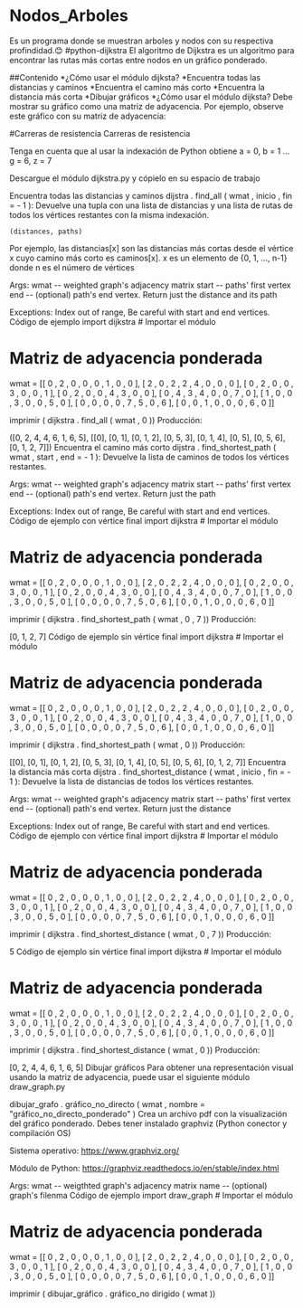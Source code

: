 # Nodos_Arboles
Es un programa donde se muestran arboles y nodos con su respectiva profindidad.😊
#python-dijkstra
El algoritmo de Dijkstra es un algoritmo para encontrar las rutas más cortas entre nodos en un gráfico ponderado.

##Contenido
*¿Cómo usar el módulo dijksta?
 *Encuentra todas las distancias y caminos
 *Encuentra el camino más corto
 *Encuentra la distancia más corta
 *Dibujar gráficos
 *¿Cómo usar el módulo dijksta?
Debe mostrar su gráfico como una matriz de adyacencia. Por ejemplo, observe este gráfico con su matriz de adyacencia:

#Carreras de resistencia Carreras de resistencia

Tenga en cuenta que al usar la indexación de Python obtiene a = 0, b = 1 ... g = 6, z = 7

Descargue el módulo dijkstra.py y cópielo en su espacio de trabajo

Encuentra todas las distancias y caminos
dijstra . find_all ( wmat , inicio , fin = - 1 ):
Devuelve una tupla con una lista de distancias y una lista de rutas de todos los vértices restantes con la misma indexación.

    (distances, paths)
Por ejemplo, las distancias[x] son ​​las distancias más cortas desde el vértice x cuyo camino más corto es caminos[x]. x es un elemento de {0, 1, ..., n-1} donde n es el número de vértices

Args:
wmat    --  weighted graph's adjacency matrix
start   --  paths' first vertex
end     --  (optional) path's end vertex. Return just the 
            distance and its path

Exceptions:
Index out of range, Be careful with start and end vertices.
Código de ejemplo
import  dijkstra  # Importar el módulo

# Matriz de adyacencia ponderada 
wmat  = [[ 0 , 2 , 0 , 0 , 0 , 1 , 0 , 0 ],
        [ 2 , 0 , 2 , 2 , 4 , 0 , 0 , 0 ],
        [ 0 , 2 , 0 , 0 , 3 , 0 , 0 , 1 ],
        [ 0 , 2 , 0 , 0 , 4 , 3 , 0 , 0 ],
        [ 0 , 4 , 3 , 4 , 0 , 0 , 7 , 0 ],
        [ 1 , 0 , 0 , 3 , 0 , 0 , 5 , 0 ],
        [ 0 , 0 , 0 , 0 , 7 , 5 , 0 , 6 ],
        [ 0 , 0 , 1 , 0 , 0 , 0 , 6 , 0 ]]

imprimir ( dijkstra . find_all ( wmat , 0 ))
Producción:

([0, 2, 4, 4, 6, 1, 6, 5], [[0], [0, 1], [0, 1, 2], [0, 5, 3], [0, 1, 4], [0, 5], [0, 5, 6], [0, 1, 2, 7]])
Encuentra el camino más corto
dijstra . find_shortest_path ( wmat , start , end = - 1 ):
Devuelve la lista de caminos de todos los vértices restantes.

Args:
wmat    --  weighted graph's adjacency matrix
start   --  paths' first vertex
end     --  (optional) path's end vertex. Return just
            the path

Exceptions:
Index out of range, Be careful with start and end vertices.
Código de ejemplo con vértice final
import  dijkstra  # Importar el módulo

# Matriz de adyacencia ponderada 
wmat  = [[ 0 , 2 , 0 , 0 , 0 , 1 , 0 , 0 ],
        [ 2 , 0 , 2 , 2 , 4 , 0 , 0 , 0 ],
        [ 0 , 2 , 0 , 0 , 3 , 0 , 0 , 1 ],
        [ 0 , 2 , 0 , 0 , 4 , 3 , 0 , 0 ],
        [ 0 , 4 , 3 , 4 , 0 , 0 , 7 , 0 ],
        [ 1 , 0 , 0 , 3 , 0 , 0 , 5 , 0 ],
        [ 0 , 0 , 0 , 0 , 7 , 5 , 0 , 6 ],
        [ 0 , 0 , 1 , 0 , 0 , 0 , 6 , 0 ]]

imprimir ( dijkstra . find_shortest_path ( wmat , 0 , 7 ))
Producción:

[0, 1, 2, 7]
Código de ejemplo sin vértice final
import  dijkstra  # Importar el módulo

# Matriz de adyacencia ponderada 
wmat  = [[ 0 , 2 , 0 , 0 , 0 , 1 , 0 , 0 ],
        [ 2 , 0 , 2 , 2 , 4 , 0 , 0 , 0 ],
        [ 0 , 2 , 0 , 0 , 3 , 0 , 0 , 1 ],
        [ 0 , 2 , 0 , 0 , 4 , 3 , 0 , 0 ],
        [ 0 , 4 , 3 , 4 , 0 , 0 , 7 , 0 ],
        [ 1 , 0 , 0 , 3 , 0 , 0 , 5 , 0 ],
        [ 0 , 0 , 0 , 0 , 7 , 5 , 0 , 6 ],
        [ 0 , 0 , 1 , 0 , 0 , 0 , 6 , 0 ]]

imprimir ( dijkstra . find_shortest_path ( wmat , 0 ))
Producción:

[[0], [0, 1], [0, 1, 2], [0, 5, 3], [0, 1, 4], [0, 5], [0, 5, 6], [0, 1, 2, 7]]
Encuentra la distancia más corta
dijstra . find_shortest_distance ( wmat , inicio , fin = - 1 ):
Devuelve la lista de distancias de todos los vértices restantes.

Args:
wmat    --  weighted graph's adjacency matrix
start   --  paths' first vertex
end     --  (optional) path's end vertex. Return just
            the distance

Exceptions:
Index out of range, Be careful with start and end vertices.
Código de ejemplo con vértice final
import  dijkstra  # Importar el módulo

# Matriz de adyacencia ponderada 
wmat  = [[ 0 , 2 , 0 , 0 , 0 , 1 , 0 , 0 ],
        [ 2 , 0 , 2 , 2 , 4 , 0 , 0 , 0 ],
        [ 0 , 2 , 0 , 0 , 3 , 0 , 0 , 1 ],
        [ 0 , 2 , 0 , 0 , 4 , 3 , 0 , 0 ],
        [ 0 , 4 , 3 , 4 , 0 , 0 , 7 , 0 ],
        [ 1 , 0 , 0 , 3 , 0 , 0 , 5 , 0 ],
        [ 0 , 0 , 0 , 0 , 7 , 5 , 0 , 6 ],
        [ 0 , 0 , 1 , 0 , 0 , 0 , 6 , 0 ]]

imprimir ( dijkstra . find_shortest_distance ( wmat , 0 , 7 ))
Producción:

5
Código de ejemplo sin vértice final
import  dijkstra  # Importar el módulo

# Matriz de adyacencia ponderada 
wmat  = [[ 0 , 2 , 0 , 0 , 0 , 1 , 0 , 0 ],
        [ 2 , 0 , 2 , 2 , 4 , 0 , 0 , 0 ],
        [ 0 , 2 , 0 , 0 , 3 , 0 , 0 , 1 ],
        [ 0 , 2 , 0 , 0 , 4 , 3 , 0 , 0 ],
        [ 0 , 4 , 3 , 4 , 0 , 0 , 7 , 0 ],
        [ 1 , 0 , 0 , 3 , 0 , 0 , 5 , 0 ],
        [ 0 , 0 , 0 , 0 , 7 , 5 , 0 , 6 ],
        [ 0 , 0 , 1 , 0 , 0 , 0 , 6 , 0 ]]

imprimir ( dijkstra . find_shortest_distance ( wmat , 0 ))
Producción:

[0, 2, 4, 4, 6, 1, 6, 5]
Dibujar gráficos
Para obtener una representación visual usando la matriz de adyacencia, puede usar el siguiente módulo draw_graph.py

dibujar_grafo . gráfico_no_directo ( wmat , nombre = "gráfico_no_directo_ponderado" )
Crea un archivo pdf con la visualización del gráfico ponderado. Debes tener instalado graphviz (Python conector y compilación OS)

Sistema operativo: https://www.graphviz.org/

Módulo de Python: https://graphviz.readthedocs.io/en/stable/index.html

Args:
wmat  --  weigthted graph's adjacency matrix
name  --  (optional) graph's filenma
Código de ejemplo
import  draw_graph  # Importar el módulo

# Matriz de adyacencia ponderada 
wmat  = [[ 0 , 2 , 0 , 0 , 0 , 1 , 0 , 0 ],
        [ 2 , 0 , 2 , 2 , 4 , 0 , 0 , 0 ],
        [ 0 , 2 , 0 , 0 , 3 , 0 , 0 , 1 ],
        [ 0 , 2 , 0 , 0 , 4 , 3 , 0 , 0 ],
        [ 0 , 4 , 3 , 4 , 0 , 0 , 7 , 0 ],
        [ 1 , 0 , 0 , 3 , 0 , 0 , 5 , 0 ],
        [ 0 , 0 , 0 , 0 , 7 , 5 , 0 , 6 ],
        [ 0 , 0 , 1 , 0 , 0 , 0 , 6 , 0 ]]

imprimir ( dibujar_gráfico . gráfico_no dirigido ( wmat ))
